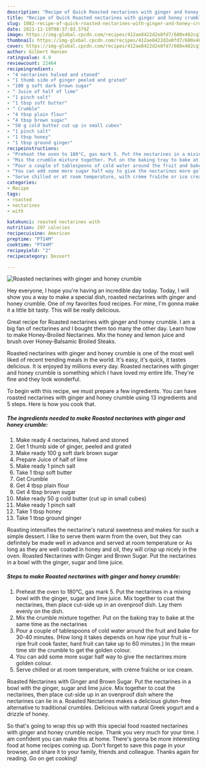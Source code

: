 ```yaml
---
description: "Recipe of Quick Roasted nectarines with ginger and honey crumble"
title: "Recipe of Quick Roasted nectarines with ginger and honey crumble"
slug: 1082-recipe-of-quick-roasted-nectarines-with-ginger-and-honey-crumble
date: 2021-11-19T08:37:03.579Z
image: https://img-global.cpcdn.com/recipes/412ae8422d2e8fd7/680x482cq70/roasted-nectarines-with-ginger-and-honey-crumble-recipe-main-photo.jpg
thumbnail: https://img-global.cpcdn.com/recipes/412ae8422d2e8fd7/680x482cq70/roasted-nectarines-with-ginger-and-honey-crumble-recipe-main-photo.jpg
cover: https://img-global.cpcdn.com/recipes/412ae8422d2e8fd7/680x482cq70/roasted-nectarines-with-ginger-and-honey-crumble-recipe-main-photo.jpg
author: Gilbert Hansen
ratingvalue: 4.9
reviewcount: 22464
recipeingredient:
- "4 nectarines halved and stoned"
- "1 thumb side of ginger peeled and grated"
- "100 g soft dark brown sugar"
- " Juice of half of lime"
- "1 pinch salt"
- "1 tbsp soft butter"
- " Crumble"
- "4 tbsp plain flour"
- "4 tbsp brown sugar"
- "50 g cold butter cut up in small cubes"
- "1 pinch salt"
- "1 tbsp honey"
- "1 tbsp ground ginger"
recipeinstructions:
- "Preheat the oven to 180°C, gas mark 5. Put the nectarines in a mixing bowl with the ginger, sugar and lime juice. Mix together to coat the nectarines, then place cut-side up in an ovenproof dish. Lay them evenly on the dish."
- "Mix the crumble mixture together. Put on the baking tray to bake at the same time as the nectarines"
- "Pour a couple of tablespoons of cold water around the fruit and bake for 30-40 minutes. (How long it takes depends on how ripe your fruit is – ripe fruit cook faster, hard fruit can take up to 60 minutes.) In the mean time stir the crumble to get the golden colour."
- "You can add some more sugar half way to give the nectarines more golden colour."
- "Serve chilled or at room temperature, with crème fraîche or ice cream."
categories:
- Recipe
tags:
- roasted
- nectarines
- with

katakunci: roasted nectarines with 
nutrition: 297 calories
recipecuisine: American
preptime: "PT14M"
cooktime: "PT44M"
recipeyield: "2"
recipecategory: Dessert

---
```



![Roasted nectarines with ginger and honey crumble](https://img-global.cpcdn.com/recipes/412ae8422d2e8fd7/680x482cq70/roasted-nectarines-with-ginger-and-honey-crumble-recipe-main-photo.jpg)

Hey everyone, I hope you're having an incredible day today. Today, I will show you a way to make a special dish, roasted nectarines with ginger and honey crumble. One of my favorites food recipes. For mine, I'm gonna make it a little bit tasty. This will be really delicious.

Great recipe for Roasted nectarines with ginger and honey crumble. I am a big fan of nectarines and I bought them too many the other day. Learn how to make Honey-Broiled Nectarines. Mix the honey and lemon juice and brush over Honey-Balsamic Broiled Steaks.

Roasted nectarines with ginger and honey crumble is one of the most well liked of recent trending meals in the world. It's easy, it's quick, it tastes delicious. It is enjoyed by millions every day. Roasted nectarines with ginger and honey crumble is something which I have loved my entire life. They're fine and they look wonderful.


To begin with this recipe, we must prepare a few ingredients. You can have roasted nectarines with ginger and honey crumble using 13 ingredients and 5 steps. Here is how you cook that.

<!--inarticleads1-->

##### The ingredients needed to make Roasted nectarines with ginger and honey crumble:

1. Make ready 4 nectarines, halved and stoned
1. Get 1 thumb side of ginger, peeled and grated
1. Make ready 100 g soft dark brown sugar
1. Prepare  Juice of half of lime
1. Make ready 1 pinch salt
1. Take 1 tbsp soft butter
1. Get  Crumble
1. Get 4 tbsp plain flour
1. Get 4 tbsp brown sugar
1. Make ready 50 g cold butter (cut up in small cubes)
1. Make ready 1 pinch salt
1. Take 1 tbsp honey
1. Take 1 tbsp ground ginger


Roasting intensifies the nectarine&#39;s natural sweetness and makes for such a simple dessert. I like to serve them warm from the oven, but they can definitely be made well in advance and served at room temperature or As long as they are well coated in honey and oil, they will crisp up nicely in the oven. Roasted Nectarines with Ginger and Brown Sugar. Put the nectarines in a bowl with the ginger, sugar and lime juice. 

<!--inarticleads2-->

##### Steps to make Roasted nectarines with ginger and honey crumble:

1. Preheat the oven to 180°C, gas mark 5. Put the nectarines in a mixing bowl with the ginger, sugar and lime juice. Mix together to coat the nectarines, then place cut-side up in an ovenproof dish. Lay them evenly on the dish.
1. Mix the crumble mixture together. Put on the baking tray to bake at the same time as the nectarines
1. Pour a couple of tablespoons of cold water around the fruit and bake for 30-40 minutes. (How long it takes depends on how ripe your fruit is – ripe fruit cook faster, hard fruit can take up to 60 minutes.) In the mean time stir the crumble to get the golden colour.
1. You can add some more sugar half way to give the nectarines more golden colour.
1. Serve chilled or at room temperature, with crème fraîche or ice cream.


Roasted Nectarines with Ginger and Brown Sugar. Put the nectarines in a bowl with the ginger, sugar and lime juice. Mix together to coat the nectarines, then place cut-side up in an ovenproof dish where the nectarines can lie in a. Roasted Nectarines makes a delicious gluten-free alternative to traditional crumbles. Delicious with natural Greek yogurt and a drizzle of honey. 

So that's going to wrap this up with this special food roasted nectarines with ginger and honey crumble recipe. Thank you very much for your time. I am confident you can make this at home. There's gonna be more interesting food at home recipes coming up. Don't forget to save this page in your browser, and share it to your family, friends and colleague. Thanks again for reading. Go on get cooking!
